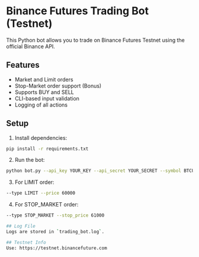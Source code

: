 # Binance Futures Trading Bot (Testnet)

This Python bot allows you to trade on Binance Futures Testnet using the official Binance API.

## Features
- Market and Limit orders
- Stop-Market order support (Bonus)
- Supports BUY and SELL
- CLI-based input validation
- Logging of all actions

## Setup
1. Install dependencies:
```bash
pip install -r requirements.txt
```

2. Run the bot:
```bash
python bot.py --api_key YOUR_KEY --api_secret YOUR_SECRET --symbol BTCUSDT --side BUY --type MARKET --quantity 0.01
```

3. For LIMIT order:
```bash
--type LIMIT --price 60000
```

4. For STOP_MARKET order:
```bash
--type STOP_MARKET --stop_price 61000

## Log File
Logs are stored in `trading_bot.log`.

## Testnet Info
Use: https://testnet.binancefuture.com
